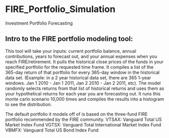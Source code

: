 # FIRE_Portfolio_Simulation
Investment Portfolio Forecasting

## Intro to the FIRE portfolio modeling tool:
This tool will take your inputs: current portfolio balance, annual contributions, years to forecast out, and your annual expenses when you reach FIRE/retirement. It pulls the historical close prices of the funds in your specified portfolio for the requested time frame. It compiles a list of the 365-day return of that portfolio for every 365-day window in the historical data set. (Example: in a 2 year historical data set, there are 365 1-year windows. Jan 1 2010 - Jan 1 2011, Jan 2 2010 - Jan 2 2011, etc). The model randomly selects returns from that list of historical returns and uses them as your hypothetical returns for each year you are forecasting out. It runs this monte carlo scenario 10,000 times and compiles the results into a histogram to see the distribution.

The default portfolio it models off of is based on the three-fund FIRE portfolio recommended by the FIRE community.
VTSAX: Vanguard Total US Market Index Fund
VGTSX: Vanguard Total International Market Index Fund
VBMFX: Vanguard Total US Bond Index Fund

